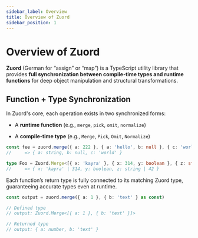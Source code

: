 ```yaml
---
sidebar_label: Overview  
title: Overview of Zuord  
sidebar_position: 1  
---
```


# Overview of Zuord

**Zuord** (German for “assign” or “map”) is a TypeScript utility library that provides **full synchronization between compile-time types and runtime functions** for deep object manipulation and structural transformations.

## Function + Type Synchronization

In Zuord's core, each operation exists in two synchronized forms:

- A **runtime function** (e.g., `merge`, `pick`, `omit`, `normalize`)

- A **compile-time type** (e.g., `Merge`, `Pick`, `Omit`, `Normalize`)

```ts
const fee = zuord.merge({ a: 222 }, { a: 'hello', b: null }, { c: 'world' } as const)
//     => { a: string, b: null, c: 'world' }

type Foo = Zuord.Merge<[{ x: 'kayra' }, { x: 314, y: boolean }, { z: string | 42 }]>
//     => { x: 'kayra' | 314, y: boolean, z: string | 42 }
```

Each function’s return type is fully connected to its matching Zuord type, guaranteeing accurate types even at runtime.

```typescript
const output = zuord.merge({ a: 1 }, { b: 'text' } as const)

// Defined type
// output: Zuord.Merge<[{ a: 1 }, { b: 'text' }]>

// Returned type
// output: { a: number, b: 'text' }
```